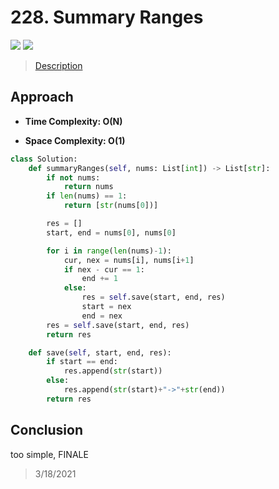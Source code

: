 # 228. Summary Ranges

![](https://img.shields.io/badge/Difficulty-Easy-%235cb85c)
![](https://img.shields.io/badge/topic-array-critical)

> [Description](https://leetcode.com/problems/summary-ranges/)


## Approach

- **Time Complexity: O(N)**

- **Space Complexity: O(1)**

```python
class Solution:
    def summaryRanges(self, nums: List[int]) -> List[str]:
        if not nums:
            return nums
        if len(nums) == 1:
            return [str(nums[0])]

        res = []
        start, end = nums[0], nums[0]

        for i in range(len(nums)-1):
            cur, nex = nums[i], nums[i+1]
            if nex - cur == 1:
                end += 1
            else:
                res = self.save(start, end, res)
                start = nex
                end = nex
        res = self.save(start, end, res)
        return res

    def save(self, start, end, res):
        if start == end:
            res.append(str(start))
        else:
            res.append(str(start)+"->"+str(end))
        return res
```

## Conclusion

too simple, FINALE

> 3/18/2021